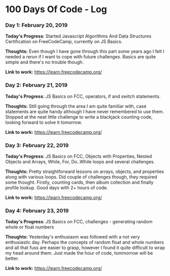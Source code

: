 # 100 Days Of Code - Log

### Day 1: February 20, 2019

**Today's Progress**: Started Javascript Algorithms And Data Structures Certification on FreeCodeCamp, currently on JS Basics.

**Thoughts:** Even though I have gone through this part some years ago I felt I needed a rerun if I want to cope with future challenges. Basics are quite simple and there's no trouble though.

**Link to work:** https://learn.freecodecamp.org/

### Day 2: February 21, 2019

**Today's Progress**: JS Basics on FCC, operators, if and switch statements.

**Thoughts:** Still going through the area I am quite familiar with, case statements are quite handy although I have never remembered to use them. Stopped at the neat little challenge to write a blackjack counting code, looking forward to solve it tomorrow.

**Link to work:** https://learn.freecodecamp.org/

### Day 3: February 22, 2019

**Today's Progress**: JS Basics on FCC, Objects with Properties, Nested Objects and Arrays, While, For, Do..While loops and several challenges.

**Thoughts:** Pretty straightforward lessons on arrays, objects, and properties along with various loops. Did couple of challenges though, they required some thought. Firstly, counting cards, then album collection and finally profile lookup. Good days with 2+ hours of code.

**Link to work:** https://learn.freecodecamp.org/

### Day 4: February 23, 2019

**Today's Progress**: JS Basics on FCC, challenges - generating random whole or float numbers

**Thoughts:** Yesterday's enthusiasm was followed with a not very enthusiastic day. Perhaps the concepts of random float and whole numbers and all that fuss are easier to grasp, however I found it quite difficult to wrap my head around them. Just made the hour of code, tommorrow will be better.

**Link to work:** https://learn.freecodecamp.org/
